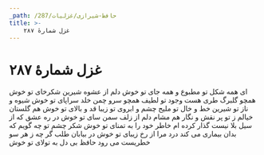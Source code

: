 ```yaml
---
_path: /حافظ-شیرازی/غزلیات/287
title: >-
    غزل شمارهٔ ۲۸۷
---
```

# غزل شمارهٔ ۲۸۷

ای همه شکل تو مطبوع و همه جای تو خوش
دلم از عشوه شیرین شکرخای تو خوش
همچو گلبرگ طری هست وجود تو لطیف
همچو سرو چمن خلد سراپای تو خوش
شیوه و ناز تو شیرین خط و خال تو ملیح
چشم و ابروی تو زیبا قد و بالای تو خوش
هم گلستان خیالم ز تو پر نقش و نگار
هم مشام دلم از زلف سمن سای تو خوش
در ره عشق که از سیل بلا نیست گذار
کرده ام خاطر خود را به تمنای تو خوش
شکر چشم تو چه گویم که بدان بیماری
می کند درد مرا از رخ زیبای تو خوش
در بیابان طلب گر چه ز هر سو خطریست
می رود حافظ بی دل به تولای تو خوش
